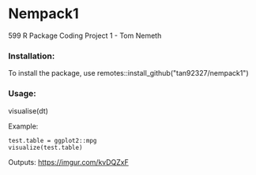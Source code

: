 # Nempack1
599 R Package Coding Project 1 - Tom Nemeth

### Installation:
To install the package, use remotes::install_github("tan92327/nempack1")

### Usage:

visualise(dt)

Example: 
```
test.table = ggplot2::mpg
visualize(test.table)
```
Outputs:
https://imgur.com/kvDQZxF
